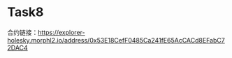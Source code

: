 # Task8

合约链接：https://explorer-holesky.morphl2.io/address/0x53E18CefF0485Ca241fE65AcCACd8EFabC72DAC4